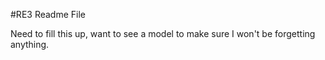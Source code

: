 #RE3 Readme File

Need to fill this up, want to see a model to make sure I won't be forgetting anything.
